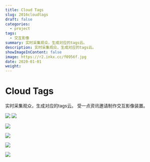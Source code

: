```yaml
---
title: Cloud Tags
slug: 2016cloudtags
draft: false
categories:
  - project
tags:
  - 交互影像
summary: 实时采集观众，生成对应的tags云。
description: 实时采集观众，生成对应的tags云。
showImageInContent: false
image: https://r2.inkx.cc/f0956f.jpg
date: 2020-01-01
weight:
---
```

# Cloud Tags

实时采集观众，生成对应的tags云。
受一点资讯邀请制作交互影像装置。


![](https://r2.inkx.cc/f0956f.jpg)
![](https://r2.inkx.cc/db3205.jpg)

![](https://r2.inkx.cc/b2eaf0.jpg)

![](https://r2.inkx.cc/653817.jpg)

![](https://r2.inkx.cc/5ab825.jpeg)

![](https://r2.inkx.cc/8e223c.png)
